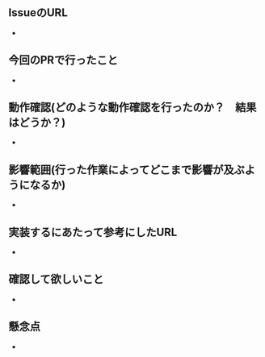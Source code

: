 ## IssueのURL
* 

## 今回のPRで行ったこと
* 

## 動作確認(どのような動作確認を行ったのか？　結果はどうか？)
* 

## 影響範囲(行った作業によってどこまで影響が及ぶようになるか)
* 

## 実装するにあたって参考にしたURL
* 

## 確認して欲しいこと
* 

## 懸念点
* 
